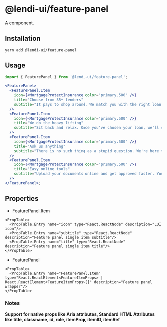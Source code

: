 # @lendi-ui/feature-panel

A <ComponentName> component.

## Installation

```
yarn add @lendi-ui/feature-panel
```

## Usage

```jsx
import { FeaturePanel } from '@lendi-ui/feature-panel';

<FeaturePanel>
  <FeaturePanel.Item
    icon={<MortgageProtectInsurance color="primary.500" />}
    title="Choose from 35+ lenders"
    subtitle="It pays to shop around. We match you with the right loan for your specific needs and preferences."
  />
  <FeaturePanel.Item
    icon={<MortgageProtectInsurance color="primary.500" />}
    title="We do the heavy lifting"
    subtitle="Sit back and relax. Once you've chosen your loan, we'll submit, package and guide it all the way to settlement."
  />
  <FeaturePanel.Item
    icon={<MortgageProtectInsurance color="primary.500" />}
    title="Ask us anything"
    subtitle="There is no such thing as a stupid question. We're here to share unlimited advice every step of the way."
  />
  <FeaturePanel.Item
    icon={<MortgageProtectInsurance color="primary.500" />}
    title="Easy online tools"
    subtitle="Upload your documents online and get approved faster. You can check your loan's progress 24/7."
  />
</FeaturePanel>;
```

## Properties

- FeaturePanel.Item

```
<PropTable>
  <PropTable.Entry name="icon" type="React.ReactNode" description="LUI icon"/>
  <PropTable.Entry name="subtitle" type="React.ReactNode" description="Feature panel single item subtitle"/>
  <PropTable.Entry name="title" type="React.ReactNode" description="Feature panel single item title"/>
</PropTable>
```

- FeaturePanel

```
<PropTable>
  <PropTable.Entry name="FeaturePanel.Item" type="React.ReactElement<FeatureItemProps> | React.ReactElement<FeatureItemProps>[]" description="Feature panel wrapper"/>
</PropTable>
```

### Notes

<b>Support for native props like Aria attributes, Standard HTML Attributes like title, classname, id, role, itemProp, itemID, itemRef</b>
